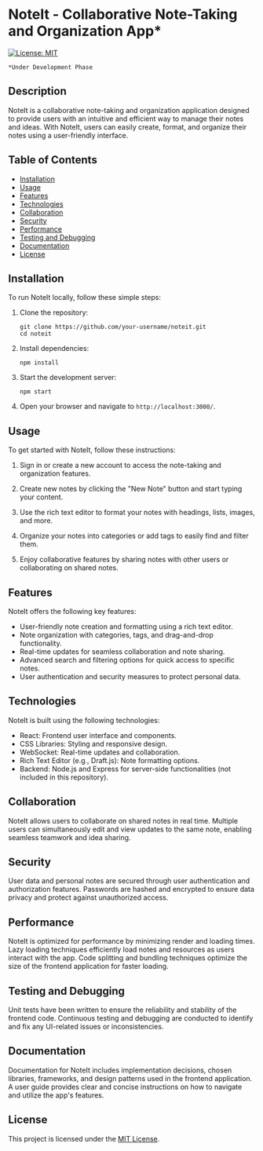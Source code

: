 # NoteIt - Collaborative Note-Taking and Organization App*

[![License: MIT](https://img.shields.io/badge/License-MIT-blue.svg)](https://opensource.org/licenses/MIT)

```
*Under Development Phase
```

## Description

NoteIt is a collaborative note-taking and organization application designed to provide users with an intuitive and efficient way to manage their notes and ideas. With NoteIt, users can easily create, format, and organize their notes using a user-friendly interface.

## Table of Contents

- [Installation](#installation)
- [Usage](#usage)
- [Features](#features)
- [Technologies](#technologies)
- [Collaboration](#collaboration)
- [Security](#security)
- [Performance](#performance)
- [Testing and Debugging](#testing-and-debugging)
- [Documentation](#documentation)
- [License](#license)

## Installation

To run NoteIt locally, follow these simple steps:

1. Clone the repository:
   ```
   git clone https://github.com/your-username/noteit.git
   cd noteit
   ```

2. Install dependencies:
   ```
   npm install
   ```

3. Start the development server:
   ```
   npm start
   ```

4. Open your browser and navigate to `http://localhost:3000/`.

## Usage

To get started with NoteIt, follow these instructions:

1. Sign in or create a new account to access the note-taking and organization features.

2. Create new notes by clicking the "New Note" button and start typing your content.

3. Use the rich text editor to format your notes with headings, lists, images, and more.

4. Organize your notes into categories or add tags to easily find and filter them.

5. Enjoy collaborative features by sharing notes with other users or collaborating on shared notes.

## Features

NoteIt offers the following key features:

- User-friendly note creation and formatting using a rich text editor.
- Note organization with categories, tags, and drag-and-drop functionality.
- Real-time updates for seamless collaboration and note sharing.
- Advanced search and filtering options for quick access to specific notes.
- User authentication and security measures to protect personal data.

## Technologies

NoteIt is built using the following technologies:

- React: Frontend user interface and components.
- CSS Libraries: Styling and responsive design.
- WebSocket: Real-time updates and collaboration.
- Rich Text Editor (e.g., Draft.js): Note formatting options.
- Backend: Node.js and Express for server-side functionalities (not included in this repository).

## Collaboration

NoteIt allows users to collaborate on shared notes in real time. Multiple users can simultaneously edit and view updates to the same note, enabling seamless teamwork and idea sharing.

## Security

User data and personal notes are secured through user authentication and authorization features. Passwords are hashed and encrypted to ensure data privacy and protect against unauthorized access.

## Performance

NoteIt is optimized for performance by minimizing render and loading times. Lazy loading techniques efficiently load notes and resources as users interact with the app. Code splitting and bundling techniques optimize the size of the frontend application for faster loading.

## Testing and Debugging

Unit tests have been written to ensure the reliability and stability of the frontend code. Continuous testing and debugging are conducted to identify and fix any UI-related issues or inconsistencies.

## Documentation

Documentation for NoteIt includes implementation decisions, chosen libraries, frameworks, and design patterns used in the frontend application. A user guide provides clear and concise instructions on how to navigate and utilize the app's features.

## License

This project is licensed under the [MIT License](https://opensource.org/licenses/MIT).
